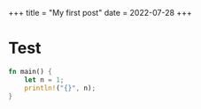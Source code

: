 +++
title = "My first post"
date = 2022-07-28
+++

# Test

```rust
fn main() {
    let n = 1;
    println!("{}", n);
}
```
